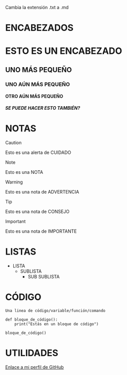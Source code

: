 Cambia la extensión .txt a .md

# ENCABEZADOS
# ESTO ES UN ENCABEZADO
## UNO MÁS PEQUEÑO
### UNO AÚN MÁS PEQUEÑO
#### OTRO AÚN MÁS PEQUEÑO
##### SE PUEDE HACER ESTO TAMBIÉN?

# NOTAS  
> [!CAUTION]
> Esto es una alerta de CUIDADO

> [!NOTE]
> Esto es una NOTA

> [!WARNING]
> Esto es una nota de ADVERTENCIA

> [!TIP]
> Esto es una nota de CONSEJO

> [!IMPORTANT]
> Esto es una nota de IMPORTANTE

# LISTAS
- LISTA
    - SUBLISTA
        - SUB SUBLISTA

# CÓDIGO
`Una linea de código/variable/función/comando`

```
def bloque_de_código():
    print("Estás en un bloque de código")

bloque_de_código()
```

# UTILIDADES
[Enlace a mi perfil de GitHub]("https://github.com/DevEzro")